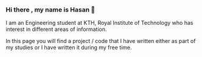 ### Hi there , my name is Hasan 👋

I am an Engineering student at KTH, Royal Institute of Technology
who has interest in different areas of information. 


In this page you will find a project / code that I have written
either as part of my studies or I have written it during my free time.


<!--
**HasanAlzubeidi/HasanAlzubeidi** is a ✨ _special_ ✨ repository because its `README.md` (this file) appears on your GitHub profile.

Here are some ideas to get you started:

- 🔭 I’m currently working on ...
- 🌱 I’m currently learning ...
- 👯 I’m looking to collaborate on ...
- 🤔 I’m looking for help with ...
- 💬 Ask me about ...
- 📫 How to reach me: ...
- 😄 Pronouns: ...
- ⚡ Fun fact: ...
-->
